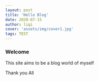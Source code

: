 ```yaml
---
layout: post
title: 'Hello Blog'
date: 2020-07-15
author: liqi
cover: 'assets/img/cover1.jpg'
tags: TEST
---
```


### Welcome

This site aims to be a blog world of myself

Thank you All
